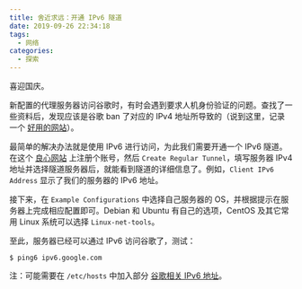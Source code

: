 ```yaml
---
title: 舍近求远：开通 IPv6 隧道
date: 2019-09-26 22:34:18
tags:
  - 网络
categories:
  - 探索
---
```


喜迎国庆。

<!--more-->

新配置的代理服务器访问谷歌时，有时会遇到要求人机身份验证的问题。查找了一些资料后，发现应该是谷歌 ban 了对应的 IPv4 地址所导致的（说到这里，记录一个 [好用的网站](https://www.whatismyip.com/)）。

最简单的解决办法就是使用 IPv6 进行访问，为此我们需要开通一个 IPv6 隧道。在这个 [良心网站](https://www.tunnelbroker.net) 上注册个账号，然后 `Create Regular Tunnel`，填写服务器 IPv4 地址并选择隧道服务器后，就能看到隧道的详细信息了。例如，`Client IPv6 Address` 显示了我们的服务器的 IPv6 地址。

接下来，在 `Example Configurations` 中选择自己服务器的 OS，并根据提示在服务器上完成相应配置即可。Debian 和 Ubuntu 有自己的选项，CentOS 及其它常用 Linux 系统可以选择 `Linux-net-tools`。

至此，服务器已经可以通过 IPv6 访问谷歌了，测试：
```shell
$ ping6 ipv6.google.com
```

注：可能需要在 `/etc/hosts` 中加入部分 [谷歌相关 IPv6 地址](https://raw.githubusercontent.com/lennylxx/ipv6-hosts/master/hosts)。
